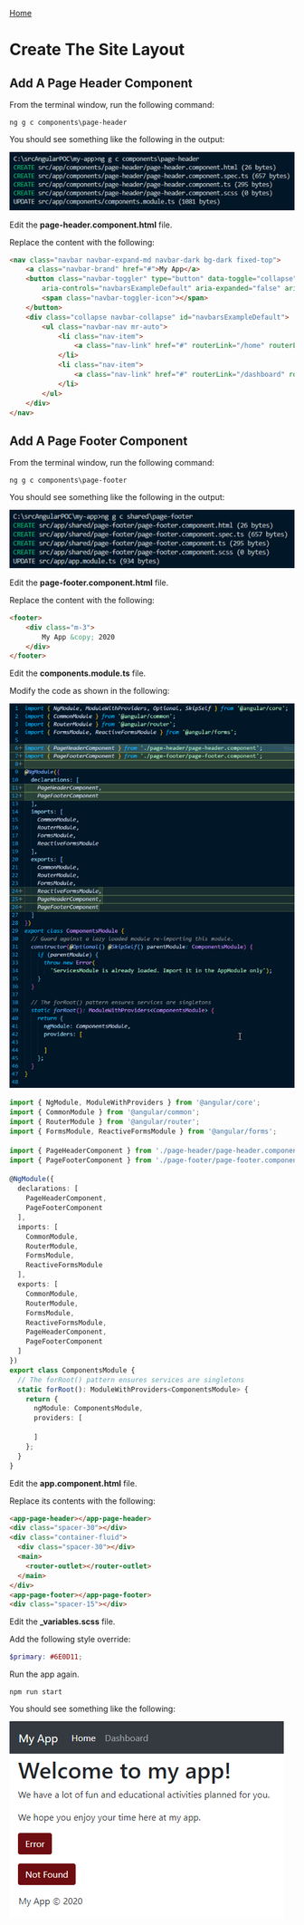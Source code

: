 [Home](README.md)

# Create The Site Layout

## Add A Page Header Component

From the terminal window, run the following command:

```
ng g c components\page-header
```

You should see something like the following in the output:

![image.png](/.attachments/image-e1c97dcd-e5d3-4784-91da-477968cab2ad.png)

Edit the **page-header.component.html** file. 

Replace the content with the following: 

``` html
<nav class="navbar navbar-expand-md navbar-dark bg-dark fixed-top">
    <a class="navbar-brand" href="#">My App</a>
    <button class="navbar-toggler" type="button" data-toggle="collapse" data-target="#navbarsExampleDefault"
        aria-controls="navbarsExampleDefault" aria-expanded="false" aria-label="Toggle navigation">
        <span class="navbar-toggler-icon"></span>
    </button>
    <div class="collapse navbar-collapse" id="navbarsExampleDefault">
        <ul class="navbar-nav mr-auto">
            <li class="nav-item">
                <a class="nav-link" href="#" routerLink="/home" routerLinkActive="active">Home <span class="sr-only">(current)</span></a>
            </li>
            <li class="nav-item">
                <a class="nav-link" href="#" routerLink="/dashboard" routerLinkActive="active">Dashboard</a>
            </li>
        </ul>
    </div>
</nav>
```

## Add A Page Footer Component 

From the terminal window, run the following command:

```
ng g c components\page-footer
```

You should see something like the following in the output:

![image.png](/.attachments/image-51b0cebf-453e-433d-9fb0-7972597ce0ab.png)

Edit the **page-footer.component.html** file. 

Replace the content with the following:

``` html
<footer>
    <div class="m-3">
        My App &copy; 2020
    </div>
</footer>
```

Edit the **components.module.ts** file. 

Modify the code as shown in the following:

![image.png](/.attachments/image-69131688-adc1-485d-bb77-2df91ef62ec8.png)

``` typescript
import { NgModule, ModuleWithProviders } from '@angular/core';
import { CommonModule } from '@angular/common';
import { RouterModule } from '@angular/router';
import { FormsModule, ReactiveFormsModule } from '@angular/forms';

import { PageHeaderComponent } from './page-header/page-header.component';
import { PageFooterComponent } from './page-footer/page-footer.component';

@NgModule({
  declarations: [
    PageHeaderComponent,
    PageFooterComponent
  ],
  imports: [
    CommonModule,
    RouterModule,
    FormsModule,
    ReactiveFormsModule
  ],
  exports: [
    CommonModule,
    RouterModule,
    FormsModule,
    ReactiveFormsModule,
    PageHeaderComponent,
    PageFooterComponent
  ]
})
export class ComponentsModule {
  // The forRoot() pattern ensures services are singletons
  static forRoot(): ModuleWithProviders<ComponentsModule> {
    return {
      ngModule: ComponentsModule,
      providers: [

      ]
    };
  }
}
```

Edit the **app.component.html** file. 

Replace its contents with the following:

``` html
<app-page-header></app-page-header>
<div class="spacer-30"></div>
<div class="container-fluid">  
  <div class="spacer-30"></div>
  <main>
    <router-outlet></router-outlet>
  </main>
</div>
<app-page-footer></app-page-footer>
<div class="spacer-15"></div>
```

Edit the **_variables.scss** file. 

Add the following style override:

``` scss
$primary: #6E0D11; 
```

Run the app again.

```
npm run start
```

You should see something like the following:

![image.png](/.attachments/image-e3ceedd2-9388-4198-9da0-da7234b0f0cb.png)

